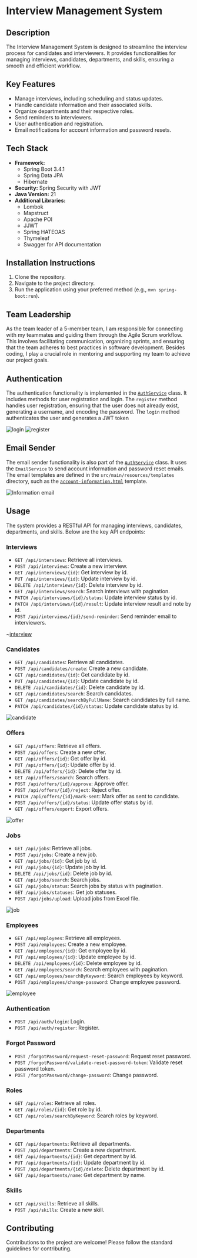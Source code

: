 # Interview Management System

## Description

The Interview Management System is designed to streamline the interview process for candidates and interviewers. It provides functionalities for managing interviews, candidates, departments, and skills, ensuring a smooth and efficient workflow.

## Key Features

- Manage interviews, including scheduling and status updates.
- Handle candidate information and their associated skills.
- Organize departments and their respective roles.
- Send reminders to interviewers.
- User authentication and registration.
- Email notifications for account information and password resets.

## Tech Stack

- **Framework:**
  - Spring Boot 3.4.1
  - Spring Data JPA
  - Hibernate
- **Security:** Spring Security with JWT
- **Java Version:** 21
- **Additional Libraries:**
    - Lombok
    - Mapstruct
    - Apache POI
    - JJWT
    - Spring HATEOAS
    - Thymeleaf
    - Swagger for API documentation

## Installation Instructions

1. Clone the repository.
2. Navigate to the project directory.
3. Run the application using your preferred method (e.g., `mvn spring-boot:run`).

## Team Leadership

As the team leader of a 5-member team, I am responsible for connecting with my teammates and guiding them through the Agile Scrum workflow. This involves facilitating communication, organizing sprints, and ensuring that the team adheres to best practices in software development. Besides coding, I play a crucial role in mentoring and supporting my team to achieve our project goals.


## Authentication

The authentication functionality is implemented in the [`AuthService`](src/main/java/com/interviewmanagementsystem/services/auth/AuthService.java) class. It includes methods for user registration and login. The `register` method handles user registration, ensuring that the user does not already exist, generating a username, and encoding the password. The `login` method authenticates the user and generates a JWT token

![login](https://i.imgur.com/SG6CyVP.png)
![register](https://i.imgur.com/sF8qf91.png)


## Email Sender

The email sender functionality is also part of the [`AuthService`](src/main/java/com/interviewmanagementsystem/services/auth/AuthService.java) class. It uses the `EmailService` to send account information and password reset emails. The email templates are defined in the `src/main/resources/templates` directory, such as the [`account-information.html`](src/main/resources/templates/account-information.html) template.

![Information email](https://i.imgur.com/4FThdrT.png)

## Usage

The system provides a RESTful API for managing interviews, candidates, departments, and skills. Below are the key API endpoints:

### Interviews

- `GET /api/interviews`: Retrieve all interviews.
- `POST /api/interviews`: Create a new interview.
- `GET /api/interviews/{id}`: Get interview by id.
- `PUT /api/interviews/{id}`: Update interview by id.
- `DELETE /api/interviews/{id}`: Delete interview by id.
- `GET /api/interviews/search`: Search interviews with pagination.
- `PATCH /api/interviews/{id}/status`: Update interview status by id.
- `PATCH /api/interviews/{id}/result`: Update interview result and note by id.
- `POST /api/interviews/{id}/send-reminder`: Send reminder email to interviewers.

~[interview](https://i.imgur.com/qp3BKLk.png)

### Candidates

- `GET /api/candidates`: Retrieve all candidates.
- `POST /api/candidates/create`: Create a new candidate.
- `GET /api/candidates/{id}`: Get candidate by id.
- `PUT /api/candidates/{id}`: Update candidate by id.
- `DELETE /api/candidates/{id}`: Delete candidate by id.
- `GET /api/candidates/search`: Search candidates.
- `GET /api/candidates/searchByFullName`: Search candidates by full name.
- `PATCH /api/candidates/{id}/status`: Update candidate status by id.

![candidate](https://i.imgur.com/rhHzkLR.png)

### Offers

- `GET /api/offers`: Retrieve all offers.
- `POST /api/offers`: Create a new offer.
- `GET /api/offers/{id}`: Get offer by id.
- `PUT /api/offers/{id}`: Update offer by id.
- `DELETE /api/offers/{id}`: Delete offer by id.
- `GET /api/offers/search`: Search offers.
- `POST /api/offers/{id}/approve`: Approve offer.
- `POST /api/offers/{id}/reject`: Reject offer.
- `PATCH /api/offers/{id}/mark-sent`: Mark offer as sent to candidate.
- `POST /api/offers/{id}/status`: Update offer status by id.
- `GET /api/offers/export`: Export offers.

![offer](https://i.imgur.com/9oTRx1L.png)

### Jobs

- `GET /api/jobs`: Retrieve all jobs.
- `POST /api/jobs`: Create a new job.
- `GET /api/jobs/{id}`: Get job by id.
- `PUT /api/jobs/{id}`: Update job by id.
- `DELETE /api/jobs/{id}`: Delete job by id.
- `GET /api/jobs/search`: Search jobs.
- `GET /api/jobs/status`: Search jobs by status with pagination.
- `GET /api/jobs/statuses`: Get job statuses.
- `POST /api/jobs/upload`: Upload jobs from Excel file.

![job](https://i.imgur.com/eZZqUAJ.png)

### Employees

- `GET /api/employees`: Retrieve all employees.
- `POST /api/employees`: Create a new employee.
- `GET /api/employees/{id}`: Get employee by id.
- `PUT /api/employees/{id}`: Update employee by id.
- `DELETE /api/employees/{id}`: Delete employee by id.
- `GET /api/employees/search`: Search employees with pagination.
- `GET /api/employees/searchByKeyword`: Search employees by keyword.
- `POST /api/employees/change-password`: Change employee password.

![employee](https://i.imgur.com/FHL5Rzj.png)

### Authentication

- `POST /api/auth/login`: Login.
- `POST /api/auth/register`: Register.

### Forgot Password

- `POST /forgotPassword/request-reset-password`: Request reset password.
- `POST /forgotPassword/validate-reset-password-token`: Validate reset password token.
- `POST /forgotPassword/change-password`: Change password.

### Roles

- `GET /api/roles`: Retrieve all roles.
- `GET /api/roles/{id}`: Get role by id.
- `GET /api/roles/searchByKeyword`: Search roles by keyword.


### Departments

- `GET /api/departments`: Retrieve all departments.
- `POST /api/departments`: Create a new department.
- `GET /api/departments/{id}`: Get department by id.
- `PUT /api/departments/{id}`: Update department by id.
- `POST /api/departments/{id}/delete`: Delete department by id.
- `GET /api/departments/name`: Get department by name.

### Skills

- `GET /api/skills`: Retrieve all skills.
- `POST /api/skills`: Create a new skill.

## Contributing

Contributions to the project are welcome! Please follow the standard guidelines for contributing.
